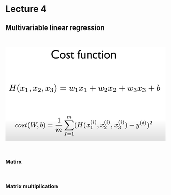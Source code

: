 # Lecture 4

## Multivariable linear regression



<br/>

![](./img/multi_cost_function.PNG)





<br/>

### Matirx



<br/>

### Matrix multiplication



 







<br/><br/><br/>